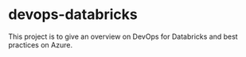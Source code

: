 # devops-databricks
This project is to give an overview on DevOps for Databricks and best practices on Azure.
